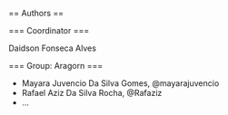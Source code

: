 == Authors ==

=== Coordinator ===

Daidson Fonseca Alves

=== Group: Aragorn  ===

* Mayara Juvencio Da Silva Gomes, @mayarajuvencio
* Rafael Aziz Da Silva Rocha, @Rafaziz
* ...

